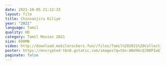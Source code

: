 ```yaml
---
date: 2021-10-05 21:12:33
layout: film
title: Chinnanjiru Kiliye
year: "2021"
language: Tamil
quality: HD
category: Tamil Movies 2021
size: 600MB
video: http://download.mobilerockers.fun//files/Tamil%202021%20Collection/Chinnanjiru%20Kiliye%20(2021)/Chinnanjiru%20Kiliye%20(2021)%20Full%20Movies/Chinnanjiru%20Kiliye%20(2021)%20DVDRip/Chinnanjiru%20Kiliye%20(2021)%20DVDRip%20Single%20Part.mp4
poster: https://encrypted-tbn0.gstatic.com/images?q=tbn:ANd9GcQJ0DPIwGT1NNR9KnlsNG0eg3aqY4gU-7GTUw&usqp=CAU
paginate: false
---
```

